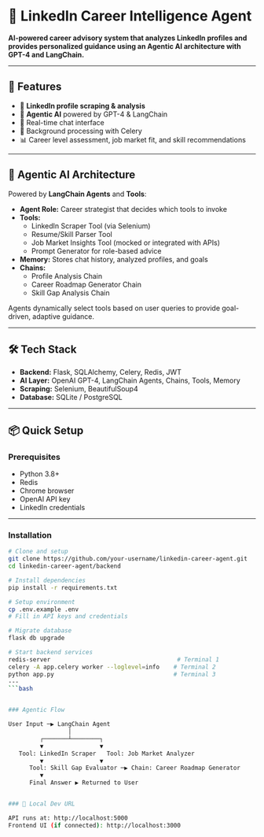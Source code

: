 # 🤖 LinkedIn Career Intelligence Agent

**AI-powered career advisory system that analyzes LinkedIn profiles and provides personalized guidance using an Agentic AI architecture with GPT-4 and LangChain.**

---

## 🚀 Features

- 🔗 **LinkedIn profile scraping & analysis**
- 🧠 **Agentic AI** powered by GPT-4 & LangChain
- 💬 Real-time chat interface
- 🔄 Background processing with Celery
- 📊 Career level assessment, job market fit, and skill recommendations

---

## 🧠 Agentic AI Architecture

Powered by **LangChain Agents** and **Tools**:

- **Agent Role:** Career strategist that decides which tools to invoke
- **Tools:**
  - LinkedIn Scraper Tool (via Selenium)
  - Resume/Skill Parser Tool
  - Job Market Insights Tool (mocked or integrated with APIs)
  - Prompt Generator for role-based advice
- **Memory:** Stores chat history, analyzed profiles, and goals
- **Chains:**
  - Profile Analysis Chain
  - Career Roadmap Generator Chain
  - Skill Gap Analysis Chain

Agents dynamically select tools based on user queries to provide goal-driven, adaptive guidance.

---

## 🛠️ Tech Stack

- **Backend:** Flask, SQLAlchemy, Celery, Redis, JWT  
- **AI Layer:** OpenAI GPT-4, LangChain Agents, Chains, Tools, Memory  
- **Scraping:** Selenium, BeautifulSoup4  
- **Database:** SQLite / PostgreSQL  

---

## 📦 Quick Setup

### Prerequisites

- Python 3.8+  
- Redis  
- Chrome browser  
- OpenAI API key  
- LinkedIn credentials  

---

### Installation

```bash
# Clone and setup
git clone https://github.com/your-username/linkedin-career-agent.git
cd linkedin-career-agent/backend

# Install dependencies
pip install -r requirements.txt

# Setup environment
cp .env.example .env
# Fill in API keys and credentials

# Migrate database
flask db upgrade

# Start backend services
redis-server                                    # Terminal 1
celery -A app.celery worker --loglevel=info    # Terminal 2  
python app.py                                  # Terminal 3
---
```bash 


### Agentic Flow

User Input ─▶ LangChain Agent
                 │
         ┌───────┴────────┐
         ▼                ▼
   Tool: LinkedIn Scraper   Tool: Job Market Analyzer
         ▼                ▼
      Tool: Skill Gap Evaluator ─▶ Chain: Career Roadmap Generator
         ▼
      Final Answer ▶ Returned to User


### 🔗 Local Dev URL

API runs at: http://localhost:5000
Frontend UI (if connected): http://localhost:3000
